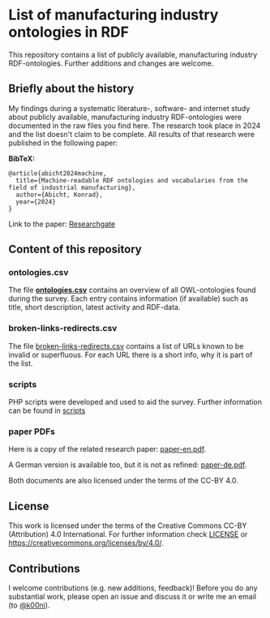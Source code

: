 # List of manufacturing industry ontologies in RDF

This repository contains a list of publicly available, manufacturing industry RDF-ontologies. Further additions and changes are welcome.

## Briefly about the history

My findings during a systematic literature-, software- and internet study about publicly available, manufacturing industry RDF-ontologies were documented in the raw files you find here.
The research took place in 2024 and the list doesn't claim to be complete.
All results of that research were published in the following paper:

**BibTeX:**
```
@article{abicht2024machine,
  title={Machine-readable RDF ontologies and vocabularies from the field of industrial manufacturing},
  author={Abicht, Konrad},
  year={2024}
}
```

Link to the paper: [Researchgate](https://www.researchgate.net/profile/Konrad-Abicht/publication/381310646_Machine-readable_RDF_ontologies_and_vocabularies_from_the_field_of_industrial_manufacturing/links/66680118de777205a32390dc/Machine-readable-RDF-ontologies-and-vocabularies-from-the-field-of-industrial-manufacturing.pdf)

## Content of this repository

### ontologies.csv

The file [**ontologies.csv**](./ontologies.csv) contains an overview of all OWL-ontologies found during the survey.
Each entry contains information (if available) such as title, short description, latest activity and RDF-data.

### broken-links-redirects.csv

The file [broken-links-redirects.csv](./broken-links-redirects.csv) contains a list of URLs known to be invalid or superfluous.
For each URL there is a short info, why it is part of the list.

### scripts

PHP scripts were developed and used to aid the survey.
Further information can be found in [scripts](./scripts/)

### paper PDFs

Here is a copy of the related research paper: [paper-en.pdf](./paper-en.pdf).

A German version is available too, but it is not as refined: [paper-de.pdf](./paper-de.pdf).

Both documents are also licensed under the terms of the CC-BY 4.0.

## License

This work is licensed under the terms of the Creative Commons CC-BY (Attribution) 4.0 International.
For further information check [LICENSE](./LICENSE) or https://creativecommons.org/licenses/by/4.0/.

## Contributions

I welcome contributions (e.g. new additions, feedback)! Before you do any substantial work, please open an issue and discuss it or write me an email (to [@k00ni](https://github.com/k00ni)).
